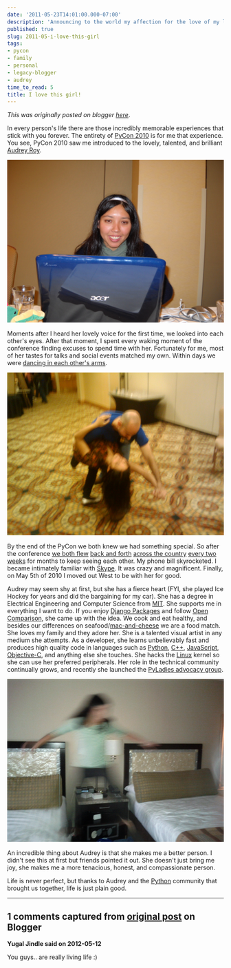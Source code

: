```yaml
---
date: '2011-05-23T14:01:00.000-07:00'
description: 'Announcing to the world my affection for the love of my life.'
published: true
slug: 2011-05-i-love-this-girl
tags:
- pycon
- family
- personal
- legacy-blogger
- audrey
time_to_read: 5
title: I love this girl!
---
```


*This was originally posted on blogger [here](https://pydanny.blogspot.com/2011/05/i-love-this-girl.html)*.

In every person's life there are those incredibly memorable experiences that stick with you forever. The entirety of [PyCon 2010](https://us.pycon.org/2010/about/) is for me that experience. You see, PyCon 2010 saw me introduced to the lovely, talented, and brilliant [Audrey Roy](https://twitter.com/audreyfeldroy).

[![](/public/images/4389161092_68117e55fa_o.jpg)](/public/images/4389161092_68117e55fa_o.jpg)

Moments after I heard her lovely voice for the first time, we looked into each other's eyes. After that moment, I spent every waking moment of the conference finding excuses to spend time with her. Fortunately for me, most of her tastes for talks and social events matched my own. Within days we were [dancing in each other's arms](https://www.flickr.com/photos/pydanny/4404666820/).

[![](/public/images/4374285165_763b0dec15_o.jpg)](/public/images/4374285165_763b0dec15_o.jpg)


By the end of the PyCon we both knew we had something special. So after the conference [we both flew](https://www.flickr.com/photos/pydanny/sets/72157623798861723/) [back and forth](https://www.flickr.com/photos/pydanny/sets/72157623641835532/) [across the country](https://www.flickr.com/photos/pydanny/sets/72157623923236848/) [every two weeks](https://www.flickr.com/photos/pydanny/sets/72157623929276286/) for months to keep seeing each other. My phone bill skyrocketed. I became intimately familiar with [Skype](https://en.wikipedia.org/wiki/Skype). It was crazy and magnificent. Finally, on May 5th of 2010 I moved out West to be with her for good.

Audrey may seem shy at first, but she has a fierce heart (FYI, she played Ice Hockey for years and did the bargaining for my car). She has a degree in Electrical Engineering and Computer Science from [MIT](https://en.wikipedia.org/wiki/MIT). She supports me in everything I want to do. If you enjoy [Django Packages](https://djangopackages.com/) and follow [Open Comparison](https://github.com/opencomparison/opencomparison), she came up with the idea. We cook and eat healthy, and besides our differences on seafood/[mac-and-cheese](/posts/2010-06-i-hate-mac-cheese) we are a food match. She loves my family and they adore her. She is a talented visual artist in any medium she attempts. As a developer, she learns unbelievably fast and produces high quality code in languages such as [Python](https://python.org/), [C++](https://en.wikipedia.org/wiki/C++), [JavaScript](https://en.wikipedia.org/wiki/JavaScript), [Objective-C](https://en.wikipedia.org/wiki/Objective-C), and anything else she touches. She hacks the [Linux](https://en.wikipedia.org/wiki/Linux) kernel so she can use her preferred peripherals. Her role in the technical community continually grows, and recently she launched the [PyLadies advocacy group](https://pyladies.com/).


[![Airborne girlfriend!](/public/images/5670147589_e3a1328642_o.jpg)](/public/images/5670147589_e3a1328642_o.jpg)

An incredible thing about Audrey is that she makes me a better person. I didn't see this at first but friends pointed it out. She doesn't just bring me joy, she makes me a more tenacious, honest, and compassionate person.

Life is never perfect, but thanks to Audrey and the [Python](https://python.org/) community that brought us together, life is just plain good.

---

## 1 comments captured from [original post](https://pydanny.blogspot.com/2011/05/i-love-this-girl.html) on Blogger

**Yugal Jindle said on 2012-05-12**

You guys.. are really living life :)

